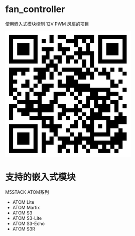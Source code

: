 # fan_controller
使用嵌入式模块控制 12V PWM 风扇的项目

![QRCODE](resources/qrcode_project_url.png "Project URL")

# 支持的嵌入式模块
M5STACK ATOM系列
- ATOM Lite
- ATOM Martix
- ATOM S3
- ATOM S3-Lite
- ATOM S3-Echo
- ATOM S3R

